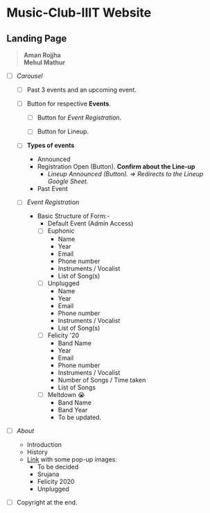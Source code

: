 # Music-Club-IIIT Website

## Landing Page

> **Aman Rojjha** <br>
> **Mehul Mathur**

- [ ] _Carousel_
    - [ ] Past 3 events and an upcoming event.
   
    - [ ] Button for respective **Events**.
        - [ ] Button for *Event Registration*.
        - [ ] Button for Lineup.


    - [ ] **Types of events**
        - Announced
        - Registration Open (Button).
        **Confirm about the Line-up**
            - _Lineup Announced (Button). => Redirects to the Lineup Google Sheet._
        - Past Event
    
    - [ ] _Event Registration_
        - Basic Structure of Form:-
            - Default Event (Admin Access)
            - [ ] Euphonic
                - Name
                - Year
                - Email
                - Phone number
                - Instruments / Vocalist
                - List of Song(s)
            - [ ] Unplugged
                - Name
                - Year
                - Email
                - Phone number
                - Instruments / Vocalist
                - List of Song(s)
            - [ ] Felicity '20
                - Band Name
                - Year
                - Email
                - Phone number
                - Instruments / Vocalist
                - Number of Songs / Time taken
                - List of Songs
            - [ ]  Meltdown :sob:
                - Band Name
                - Band Year
                - To be updated.


- [ ] _About_
    - Introduction
    - History
    - [Link](Images) with some pop-up images:
        - To be decided
        - Srujana
        - Felicity 2020
        - Unplugged

- [ ] Copyright at the end.
